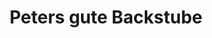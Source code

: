 ---
title: "Peters gute Backstube"
url: /achern/peters-gute-backstube-adlerplatz/
shop: Bäckerei
---